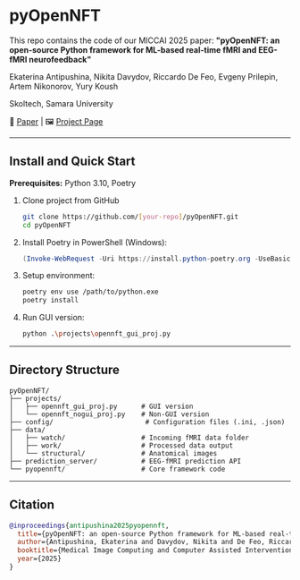 # pyOpenNFT

This repo contains the code of our MICCAI 2025 paper: **"pyOpenNFT: an open-source Python framework for ML-based real-time fMRI and EEG-fMRI neurofeedback"**

Ekaterina Antipushina, Nikita Davydov, Riccardo De Feo, Evgeny Prilepin, Artem Nikonorov, Yury Koush

Skoltech, Samara University

📄 [Paper](link-to-paper) | 🖼️ [Project Page](http://opennft.org) 

---

## Install and Quick Start

**Prerequisites:** Python 3.10, Poetry

1. Clone project from GitHub
   ```bash
   git clone https://github.com/[your-repo]/pyOpenNFT.git
   cd pyOpenNFT
   ```

2. Install Poetry in PowerShell (Windows):
   ```powershell
   (Invoke-WebRequest -Uri https://install.python-poetry.org -UseBasicParsing).Content | py -
   ```

3. Setup environment:
   ```bash
   poetry env use /path/to/python.exe
   poetry install
   ```

4. Run GUI version:
   ```bash
   python .\projects\opennft_gui_proj.py
   ```

---

## Directory Structure

```
pyOpenNFT/
├── projects/
│   ├── opennft_gui_proj.py      # GUI version
│   └── opennft_nogui_proj.py    # Non-GUI version
├── config/                       # Configuration files (.ini, .json)
├── data/
│   ├── watch/                   # Incoming fMRI data folder
│   ├── work/                    # Processed data output
│   └── structural/              # Anatomical images
├── prediction_server/           # EEG-fMRI prediction API
└── pyopennft/                   # Core framework code
```

---

## Citation

```bibtex
@inproceedings{antipushina2025pyopennft,
  title={pyOpenNFT: an open-source Python framework for ML-based real-time fMRI and EEG-fMRI neurofeedback},
  author={Antipushina, Ekaterina and Davydov, Nikita and De Feo, Riccardo and Prilepin, Evgeny and Nikonorov, Artem and Koush, Yury},
  booktitle={Medical Image Computing and Computer Assisted Intervention--MICCAI 2025},
  year={2025}
}
```
